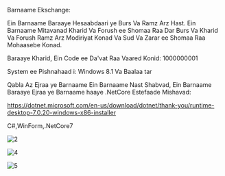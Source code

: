 Barnaame Ekschange: 

Ein Barnaame Baraaye Hesaabdaari ye Burs Va Ramz Arz Hast.
Ein Barnaame Mitavanad Kharid Va Forush ee Shomaa Raa Dar Burs 
Va Kharid Va Forush Ramz Arz Modiriyat Konad Va Sud Va Zarar ee Shomaa Raa Mohaasebe Konad.

Baraaye Kharid, Ein Code ee Da'vat Raa Vaared Konid: 1000000001

System ee Pishnahaad i:
Windows 8.1 Va Baalaa tar

Qabla Az Ejraa ye Barnaame Ein Barnaame Nast Shabvad,
Ein Barnaame Baraaye Ejraa ye Barnaame haaye .NetCore Estefaade Mishavad:

https://dotnet.microsoft.com/en-us/download/dotnet/thank-you/runtime-desktop-7.0.20-windows-x86-installer 

C#,WinForm,.NetCore7

![2](https://github.com/user-attachments/assets/a4fb5aaa-78ca-495e-b9c4-c33cf011522e)

![4](https://github.com/user-attachments/assets/f97ce74e-6774-4a07-9feb-1403fa32c47c)

![5](https://github.com/user-attachments/assets/8f388e86-e5f3-48af-a1b3-5be6ad142b10)
